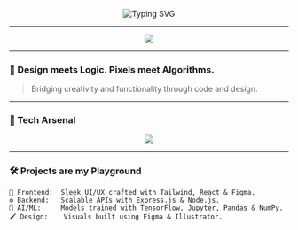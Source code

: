 <!-- GitHub Profile README for @KunalSingh72 -->

<p align="center">
  <img src="https://readme-typing-svg.herokuapp.com/?font=Fira+Code&weight=700&size=28&pause=1000&center=true&vCenter=true&width=800&lines=Namaste+%F0%9F%99%8F%2C+I'm+Kunal+Singh!;Crafting+code+with+creativity...;Welcome+to+my+GitHub+Universe!" alt="Typing SVG" />
</p>

---

<div align="center">

<img src="https://capsule-render.vercel.app/api?type=waving&height=200&text=Kunal%20Singh&fontAlign=38&fontColor=ffffff&fontSize=40&desc=Web%20%26%20AI%20Developer%20+%20Designer&descAlign=62&descAlignY=65&color=gradient" />

</div>

---

### 🎨 Design meets Logic. Pixels meet Algorithms.

> Bridging creativity and functionality through code and design.

---

### 🔧 Tech Arsenal

<p align="center">
  <img src="https://skillicons.dev/icons?i=html,css,js,react,ts,nodejs,express,mongodb,java,python,c,mysql,tailwind,bootstrap,git,github,vscode,jupyter,numpy,pandas,tensorflow,figma,illustrator" />
</p>

---

### 🛠 Projects are my Playground

```text
📌 Frontend:  Sleek UI/UX crafted with Tailwind, React & Figma.
⚙️ Backend:   Scalable APIs with Express.js & Node.js.
🧠 AI/ML:     Models trained with TensorFlow, Jupyter, Pandas & NumPy.
🖌 Design:    Visuals built using Figma & Illustrator.

